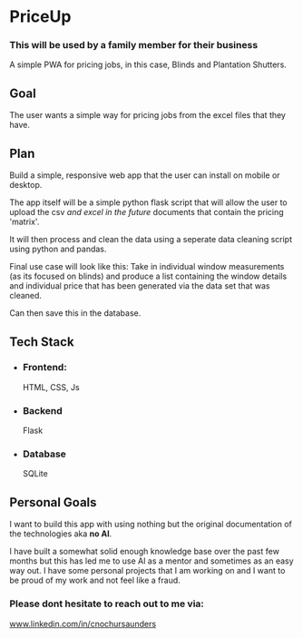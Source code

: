 # PriceUp

### This will be used by a family member for their business

A simple PWA for pricing jobs, in this case, Blinds and Plantation Shutters.
    
## Goal

The user wants a simple way for pricing jobs from the excel files that they have. 


## Plan

Build a simple, responsive web app that the user can install on mobile or desktop.


The app itself will be a simple python flask script that will allow the user to upload the csv *and excel in the future* documents that contain the pricing 'matrix'.

It will then process and clean the data using a seperate data cleaning script using python and pandas.

Final use case will look like this: Take in individual window measurements (as its focused on blinds) and produce a list containing the window details and individual price that has been generated via the data set that was cleaned.

Can then save this in the database.


## Tech Stack

- ### Frontend: 
    HTML, CSS, Js
- ### Backend
    Flask
- ### Database
    SQLite


## Personal Goals

I want to build this app with using nothing but the original documentation of the technologies aka **no AI**. 

I have built a somewhat solid enough knowledge base over the past few months but this has led me to use AI as a mentor and sometimes as an easy way out. I have some personal projects that I am working on and I want to be proud of my work and not feel like a fraud.


### Please dont hesitate to reach out to me via: 

www.linkedin.com/in/cnochursaunders